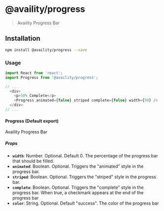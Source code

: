 # @availity/progress

> Availity Progress Bar

## Installation

```bash
npm install @availity/progress --save
```

### Usage

```javascript
import React from 'react';
import Progress from '@availity/progress';

// ...
  <div>
    <p>50% Complete</p>
    <Progress animated={false} striped complete={false} width={50} />
  </div>
// ...
```

#### Progress (Default export)
Availity Progress Bar

##### Props
- **`width`**: Number. Optional. Default 0. The percentage of the progress bar that should be filled.
- **`animated`**: Boolean. Optional. Triggers the "animated" style in the progress bar.
- **`striped`**: Boolean. Optional. Triggers the "striped" style in the progress bar.
- **`complete`**: Boolean. Optional. Triggers the "complete" style in the progress bar. When true, a checkmark appears at the end of the progress bar
- **`color`**: String. Optional. Default "success". The color of the progress bar
